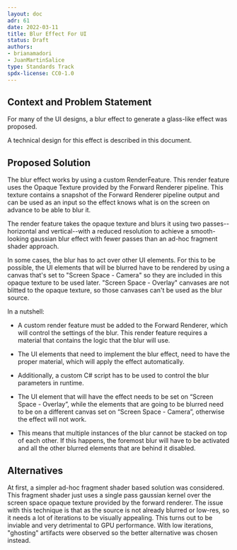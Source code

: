 ```yaml
---
layout: doc
adr: 61
date: 2022-03-11
title: Blur Effect For UI
status: Draft
authors:
- brianamadori
- JuanMartinSalice
type: Standards Track
spdx-license: CC0-1.0
---
```


## Context and Problem Statement
For many of the UI designs, a blur effect to generate a glass-like effect was proposed.

A technical design for this effect is described in this document.

## Proposed Solution

The blur effect works by using a custom RenderFeature. This render feature uses the Opaque Texture provided by the Forward Renderer pipeline. This texture contains a snapshot of the Forward Renderer pipeline output and can be used as an input so the effect knows what is on the screen on advance to be able to blur it.

The render feature takes the opaque texture and blurs it using two passes--horizontal and vertical--with a reduced resolution to achieve a smooth-looking gaussian blur effect with fewer passes than an ad-hoc fragment shader approach.

In some cases, the blur has to act over other UI elements. For this to be possible, the UI elements that will be blurred have to be rendered by using a canvas that's set to "Screen Space - Camera" so they are included in this opaque texture to be used later. "Screen Space - Overlay" canvases are not blitted to the opaque texture, so those canvases can't be used as the blur source.

In a nutshell:

* A custom render feature must be added to the Forward Renderer, which will control the settings of the blur. This render feature requires a material that contains the logic that the blur will use.

* The UI elements that need to implement the blur effect, need to have the proper material, which will apply the effect automatically.

* Additionally, a custom C# script has to be used to control the blur parameters in runtime.

* The UI element that will have the effect needs to be set on “Screen Space - Overlay”, while the elements that are going to be blurred need to be on a different canvas set on “Screen Space - Camera”, otherwise the effect will not work.
* This means that multiple instances of the blur cannot be stacked on top of each other. If this happens, the foremost blur will have to be activated and all the other blurred elements that are behind it disabled.

## Alternatives

At first, a simpler ad-hoc fragment shader based solution was considered. This fragment shader just uses a single pass gaussian kernel over the screen space opaque texture provided by the forward renderer. The issue with this technique is that as the source is not already blurred or low-res, so it needs a lot of iterations to be visually appealing. This turns out to be inviable and very detrimental to GPU performance. With low iterations, "ghosting" artifacts were observed so the better alternative was chosen instead.
